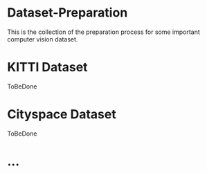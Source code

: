 # Dataset-Preparation
This is the collection of the preparation process for some important computer vision dataset.

# KITTI Dataset
ToBeDone

# Cityspace Dataset
ToBeDone

# ...

